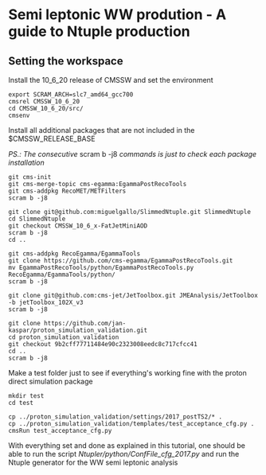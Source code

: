 # Semi leptonic WW prodution - A guide to Ntuple production

## Setting the workspace 

Install the 10_6_20 release of CMSSW and set the environment

```
export SCRAM_ARCH=slc7_amd64_gcc700 
cmsrel CMSSW_10_6_20
cd CMSSW_10_6_20/src/
cmsenv 
```

Install all additional packages that are not included in the $CMSSW_RELEASE_BASE

*PS.: The consecutive* scram b -j8 *commands is just to check each package installation*

```
git cms-init
git cms-merge-topic cms-egamma:EgammaPostRecoTools
git cms-addpkg RecoMET/METFilters
scram b -j8

git clone git@github.com:miguelgallo/SlimmedNtuple.git SlimmedNtuple
cd SlimmedNtuple
git checkout CMSSW_10_6_x-FatJetMiniAOD
scram b -j8
cd ..

git cms-addpkg RecoEgamma/EgammaTools
git clone https://github.com/cms-egamma/EgammaPostRecoTools.git
mv EgammaPostRecoTools/python/EgammaPostRecoTools.py RecoEgamma/EgammaTools/python/
scram b -j8

git clone git@github.com:cms-jet/JetToolbox.git JMEAnalysis/JetToolbox -b jetToolbox_102X_v3
scram b -j8

git clone https://github.com/jan-kaspar/proton_simulation_validation.git
cd proton_simulation_validation
git checkout 9b2cff77711484e90c2323008eedc8c717cfcc41
cd ..
scram b -j8
```

Make a test folder just to see if everything's working fine with the proton direct simulation package

```
mkdir test
cd test

cp ../proton_simulation_validation/settings/2017_postTS2/* .
cp ../proton_simulation_validation/templates/test_acceptance_cfg.py .
cmsRun test_acceptance_cfg.py
```

With everything set and done as explained in this tutorial, one should be able to run the script *Ntupler/python/ConfFile_cfg_2017.py* and run the Ntuple generator for the WW semi leptonic analysis
